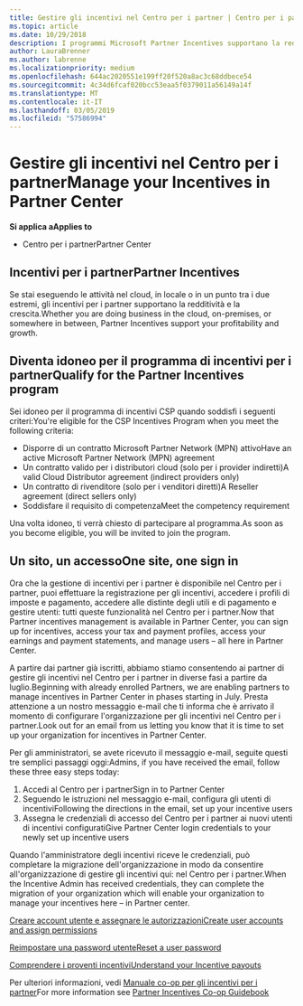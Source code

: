 ```yaml
---
title: Gestire gli incentivi nel Centro per i partner | Centro per i partner
ms.topic: article
ms.date: 10/29/2018
description: I programmi Microsoft Partner Incentives supportano la redditività e la crescita del partner
author: LauraBrenner
ms.author: labrenne
ms.localizationpriority: medium
ms.openlocfilehash: 644ac2020551e199ff20f520a8ac3c68ddbece54
ms.sourcegitcommit: 4c34d6fcaf020bcc53eaa5f0379011a56149a14f
ms.translationtype: MT
ms.contentlocale: it-IT
ms.lasthandoff: 03/05/2019
ms.locfileid: "57586994"
---
```

# <a name="manage-your-incentives-in-partner-center"></a><span data-ttu-id="9f24e-103">Gestire gli incentivi nel Centro per i partner</span><span class="sxs-lookup"><span data-stu-id="9f24e-103">Manage your Incentives in Partner Center</span></span> 

<span data-ttu-id="9f24e-104">**Si applica a**</span><span class="sxs-lookup"><span data-stu-id="9f24e-104">**Applies to**</span></span>

-  <span data-ttu-id="9f24e-105">Centro per i partner</span><span class="sxs-lookup"><span data-stu-id="9f24e-105">Partner Center</span></span>

## <a name="partner-incentives"></a><span data-ttu-id="9f24e-106">Incentivi per i partner</span><span class="sxs-lookup"><span data-stu-id="9f24e-106">Partner Incentives</span></span> 

<span data-ttu-id="9f24e-107">Se stai eseguendo le attività nel cloud, in locale o in un punto tra i due estremi, gli incentivi per i partner supportano la redditività e la crescita.</span><span class="sxs-lookup"><span data-stu-id="9f24e-107">Whether you are doing business in the cloud, on-premises, or somewhere in between, Partner Incentives support your profitability and growth.</span></span>

## <a name="qualify-for-the-partner-incentives-program"></a><span data-ttu-id="9f24e-108">Diventa idoneo per il programma di incentivi per i partner</span><span class="sxs-lookup"><span data-stu-id="9f24e-108">Qualify for the Partner Incentives program</span></span>

<span data-ttu-id="9f24e-109">Sei idoneo per il programma di incentivi CSP quando soddisfi i seguenti criteri:</span><span class="sxs-lookup"><span data-stu-id="9f24e-109">You're eligible for the CSP Incentives Program when you meet the following criteria:</span></span>

-   <span data-ttu-id="9f24e-110">Disporre di un contratto Microsoft Partner Network (MPN) attivo</span><span class="sxs-lookup"><span data-stu-id="9f24e-110">Have an active Microsoft Partner Network (MPN) agreement</span></span> 
-   <span data-ttu-id="9f24e-111">Un contratto valido per i distributori cloud (solo per i provider indiretti)</span><span class="sxs-lookup"><span data-stu-id="9f24e-111">A valid Cloud Distributor agreement (indirect providers only)</span></span>
-   <span data-ttu-id="9f24e-112">Un contratto di rivenditore (solo per i venditori diretti)</span><span class="sxs-lookup"><span data-stu-id="9f24e-112">A Reseller agreement (direct sellers only)</span></span>
-   <span data-ttu-id="9f24e-113">Soddisfare il requisito di competenza</span><span class="sxs-lookup"><span data-stu-id="9f24e-113">Meet the competency requirement</span></span>

<span data-ttu-id="9f24e-114">Una volta idoneo, ti verrà chiesto di partecipare al programma.</span><span class="sxs-lookup"><span data-stu-id="9f24e-114">As soon as you become eligible, you will be invited to join the program.</span></span>

## <a name="one-site-one-sign-in"></a><span data-ttu-id="9f24e-115">Un sito, un accesso</span><span class="sxs-lookup"><span data-stu-id="9f24e-115">One site, one sign in</span></span>

<span data-ttu-id="9f24e-116">Ora che la gestione di incentivi per i partner è disponibile nel Centro per i partner, puoi effettuare la registrazione per gli incentivi, accedere i profili di imposte e pagamento, accedere alle distinte degli utili e di pagamento e gestire utenti: tutti queste funzionalità nel Centro per i partner.</span><span class="sxs-lookup"><span data-stu-id="9f24e-116">Now that Partner incentives management is available in Partner Center, you can sign up for incentives, access your tax and payment profiles, access your earnings and payment statements, and manage users – all here in Partner Center.</span></span> 

<span data-ttu-id="9f24e-117">A partire dai partner già iscritti, abbiamo stiamo consentendo ai partner di gestire gli incentivi nel Centro per i partner in diverse fasi a partire da luglio.</span><span class="sxs-lookup"><span data-stu-id="9f24e-117">Beginning with already enrolled Partners, we are enabling partners to manage incentives in Partner Center in phases starting in July.</span></span> <span data-ttu-id="9f24e-118">Presta attenzione a un nostro messaggio e-mail che ti informa che è arrivato il momento di configurare l'organizzazione per gli incentivi nel Centro per i partner.</span><span class="sxs-lookup"><span data-stu-id="9f24e-118">Look out for an email from us letting you know that it is time to set up your organization for incentives in Partner Center.</span></span> 

<span data-ttu-id="9f24e-119">Per gli amministratori, se avete ricevuto il messaggio e-mail, seguite questi tre semplici passaggi oggi:</span><span class="sxs-lookup"><span data-stu-id="9f24e-119">Admins, if you have received the email, follow these three easy steps today:</span></span>

1.  <span data-ttu-id="9f24e-120">Accedi al Centro per i partner</span><span class="sxs-lookup"><span data-stu-id="9f24e-120">Sign in to Partner Center</span></span> 
2.  <span data-ttu-id="9f24e-121">Seguendo le istruzioni nel messaggio e-mail, configura gli utenti di incentivi</span><span class="sxs-lookup"><span data-stu-id="9f24e-121">Following the directions in the email, set up your incentive users</span></span> 
3.  <span data-ttu-id="9f24e-122">Assegna le credenziali di accesso del Centro per i partner ai nuovi utenti di incentivi configurati</span><span class="sxs-lookup"><span data-stu-id="9f24e-122">Give Partner Center login credentials to your newly set up incentive users</span></span>

<span data-ttu-id="9f24e-123">Quando l'amministratore degli incentivi riceve le credenziali, può completare la migrazione dell'organizzazione in modo da consentire all'organizzazione di gestire gli incentivi qui: nel Centro per i partner.</span><span class="sxs-lookup"><span data-stu-id="9f24e-123">When the Incentive Admin has received credentials, they can complete the migration of your organization which will enable your organization to manage your incentives here – in Partner center.</span></span>


[<span data-ttu-id="9f24e-124">Creare account utente e assegnare le autorizzazioni</span><span class="sxs-lookup"><span data-stu-id="9f24e-124">Create user accounts and assign permissions</span></span>](create-user-accounts-and-set-permissions.md)

[<span data-ttu-id="9f24e-125">Reimpostare una password utente</span><span class="sxs-lookup"><span data-stu-id="9f24e-125">Reset a user password</span></span>](reset-a-user-password.md)

[<span data-ttu-id="9f24e-126">Comprendere i proventi incentivi</span><span class="sxs-lookup"><span data-stu-id="9f24e-126">Understand your Incentive payouts</span></span>](understand-incentive-payouts.md)

<span data-ttu-id="9f24e-127">Per ulteriori informazioni, vedi [Manuale co-op per gli incentivi per i partner](https://assets.microsoft.com/coop-guidebook.pdf)</span><span class="sxs-lookup"><span data-stu-id="9f24e-127">For more information see [Partner Incentives Co-op Guidebook](https://assets.microsoft.com/coop-guidebook.pdf)</span></span>

